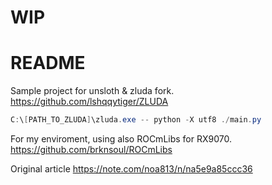 # WIP

# README

Sample project for unsloth & zluda fork.
https://github.com/lshqqytiger/ZLUDA

```powershell
C:\[PATH_TO_ZLUDA]\zluda.exe -- python -X utf8 ./main.py
```

For my enviroment, using also ROCmLibs for RX9070.
https://github.com/brknsoul/ROCmLibs

Original article
https://note.com/noa813/n/na5e9a85ccc36
